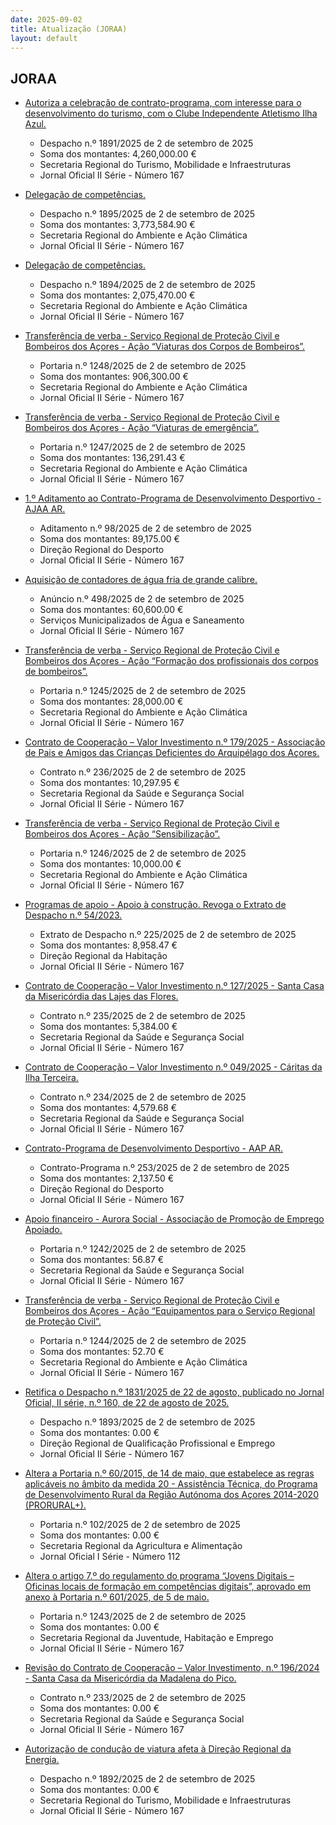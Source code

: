 ```yaml
---
date: 2025-09-02
title: Atualização (JORAA)
layout: default
---
```

## JORAA

* [Autoriza a celebração de contrato-programa, com interesse para o desenvolvimento do turismo, com o Clube Independente Atletismo Ilha Azul.](https://jo.azores.gov.pt/#/ato/23b771aa-7bc4-4179-b833-e1c20f3a6b08)
  * Despacho n.º 1891/2025 de 2 de setembro de 2025
  * Soma dos montantes: 4,260,000.00 €
  * Secretaria Regional do Turismo, Mobilidade e Infraestruturas
  * Jornal Oficial II Série - Número 167

* [Delegação de competências.](https://jo.azores.gov.pt/#/ato/d95e88e2-7409-4158-a5d8-dc8c25df2dbe)
  * Despacho n.º 1895/2025 de 2 de setembro de 2025
  * Soma dos montantes: 3,773,584.90 €
  * Secretaria Regional do Ambiente e Ação Climática
  * Jornal Oficial II Série - Número 167

* [Delegação de competências.](https://jo.azores.gov.pt/#/ato/1f7972b0-3855-4a95-b9f3-a2b2489cb0cb)
  * Despacho n.º 1894/2025 de 2 de setembro de 2025
  * Soma dos montantes: 2,075,470.00 €
  * Secretaria Regional do Ambiente e Ação Climática
  * Jornal Oficial II Série - Número 167

* [Transferência de verba - Serviço Regional de Proteção Civil e Bombeiros dos Açores - Ação “Viaturas dos Corpos de Bombeiros”.](https://jo.azores.gov.pt/#/ato/bf080e2b-1d10-4253-8502-83c5307fc4c1)
  * Portaria n.º 1248/2025 de 2 de setembro de 2025
  * Soma dos montantes: 906,300.00 €
  * Secretaria Regional do Ambiente e Ação Climática
  * Jornal Oficial II Série - Número 167

* [Transferência de verba - Serviço Regional de Proteção Civil e Bombeiros dos Açores - Ação “Viaturas de emergência”.](https://jo.azores.gov.pt/#/ato/baa79a43-adf6-41ba-999f-9355966ecf9a)
  * Portaria n.º 1247/2025 de 2 de setembro de 2025
  * Soma dos montantes: 136,291.43 €
  * Secretaria Regional do Ambiente e Ação Climática
  * Jornal Oficial II Série - Número 167

* [1.º Aditamento ao Contrato-Programa de Desenvolvimento Desportivo - AJAA AR.](https://jo.azores.gov.pt/#/ato/68741f5e-638b-46bc-afd6-42e6d32c945e)
  * Aditamento n.º 98/2025 de 2 de setembro de 2025
  * Soma dos montantes: 89,175.00 €
  * Direção Regional do Desporto
  * Jornal Oficial II Série - Número 167

* [Aquisição de contadores de água fria de grande calibre.](https://jo.azores.gov.pt/#/ato/90ee05da-e268-4ed6-bdbb-7d4593a96065)
  * Anúncio n.º 498/2025 de 2 de setembro de 2025
  * Soma dos montantes: 60,600.00 €
  * Serviços Municipalizados de Água e Saneamento 
  * Jornal Oficial II Série - Número 167

* [Transferência de verba - Serviço Regional de Proteção Civil e Bombeiros dos Açores - Ação “Formação dos profissionais dos corpos de bombeiros”.](https://jo.azores.gov.pt/#/ato/a9456183-35aa-47ab-a1f1-bb4101f9c976)
  * Portaria n.º 1245/2025 de 2 de setembro de 2025
  * Soma dos montantes: 28,000.00 €
  * Secretaria Regional do Ambiente e Ação Climática
  * Jornal Oficial II Série - Número 167

* [Contrato de Cooperação – Valor Investimento n.º 179/2025 -  Associação de Pais e Amigos das Crianças Deficientes do Arquipélago dos Açores.](https://jo.azores.gov.pt/#/ato/55339040-d19a-4ee1-b581-2e21806712b7)
  * Contrato n.º 236/2025 de 2 de setembro de 2025
  * Soma dos montantes: 10,297.95 €
  * Secretaria Regional da Saúde e Segurança Social
  * Jornal Oficial II Série - Número 167

* [Transferência de verba - Serviço Regional de Proteção Civil e Bombeiros dos Açores - Ação “Sensibilização”.](https://jo.azores.gov.pt/#/ato/51498f68-b05a-44db-848e-979fa5e343d8)
  * Portaria n.º 1246/2025 de 2 de setembro de 2025
  * Soma dos montantes: 10,000.00 €
  * Secretaria Regional do Ambiente e Ação Climática
  * Jornal Oficial II Série - Número 167

* [Programas de apoio - Apoio à construção. Revoga o Extrato de Despacho n.º 54/2023.](https://jo.azores.gov.pt/#/ato/7b8bea3b-24fb-4992-8c35-dc67aea03856)
  * Extrato de Despacho n.º 225/2025 de 2 de setembro de 2025
  * Soma dos montantes: 8,958.47 €
  * Direção Regional da Habitação
  * Jornal Oficial II Série - Número 167

* [Contrato de Cooperação – Valor Investimento n.º 127/2025 - Santa Casa da Misericórdia das Lajes das Flores.](https://jo.azores.gov.pt/#/ato/08f62aef-d5eb-4d3b-8705-80eb212149f4)
  * Contrato n.º 235/2025 de 2 de setembro de 2025
  * Soma dos montantes: 5,384.00 €
  * Secretaria Regional da Saúde e Segurança Social
  * Jornal Oficial II Série - Número 167

* [Contrato de Cooperação – Valor Investimento n.º 049/2025 - Cáritas da Ilha Terceira.](https://jo.azores.gov.pt/#/ato/06e36094-90a2-406b-afd6-df702054345e)
  * Contrato n.º 234/2025 de 2 de setembro de 2025
  * Soma dos montantes: 4,579.68 €
  * Secretaria Regional da Saúde e Segurança Social
  * Jornal Oficial II Série - Número 167

* [Contrato-Programa de Desenvolvimento Desportivo - AAP AR.](https://jo.azores.gov.pt/#/ato/d746e54b-6059-45eb-9a3f-9534ca28468b)
  * Contrato-Programa n.º 253/2025 de 2 de setembro de 2025
  * Soma dos montantes: 2,137.50 €
  * Direção Regional do Desporto
  * Jornal Oficial II Série - Número 167

* [Apoio financeiro - Aurora Social - Associação de Promoção de Emprego Apoiado.](https://jo.azores.gov.pt/#/ato/353062df-d6ee-441f-8537-3c44b2b57e5e)
  * Portaria n.º 1242/2025 de 2 de setembro de 2025
  * Soma dos montantes: 56.87 €
  * Secretaria Regional da Saúde e Segurança Social
  * Jornal Oficial II Série - Número 167

* [Transferência de verba - Serviço Regional de Proteção Civil e Bombeiros dos Açores - Ação “Equipamentos para o Serviço Regional de Proteção Civil”.](https://jo.azores.gov.pt/#/ato/9647fd77-394b-450c-bbd9-9078be541c1f)
  * Portaria n.º 1244/2025 de 2 de setembro de 2025
  * Soma dos montantes: 52.70 €
  * Secretaria Regional do Ambiente e Ação Climática
  * Jornal Oficial II Série - Número 167

* [Retifica o Despacho n.º 1831/2025 de 22 de agosto, publicado no Jornal Oficial, II série, n.º 160, de 22 de agosto de 2025.](https://jo.azores.gov.pt/#/ato/10d18e8e-b30f-4bca-bb64-bec97db83622)
  * Despacho n.º 1893/2025 de 2 de setembro de 2025
  * Soma dos montantes: 0.00 €
  * Direção Regional de Qualificação Profissional e Emprego
  * Jornal Oficial II Série - Número 167

* [Altera a Portaria n.º 60/2015, de 14 de maio, que estabelece as regras aplicáveis no âmbito da medida 20 - Assistência Técnica, do Programa de Desenvolvimento Rural da Região Autónoma dos Açores 2014-2020 (PRORURAL+).](https://jo.azores.gov.pt/#/ato/5593e4ea-37aa-42f1-a9f5-297bc4823aff)
  * Portaria n.º 102/2025 de 2 de setembro de 2025
  * Soma dos montantes: 0.00 €
  * Secretaria Regional da Agricultura e Alimentação
  * Jornal Oficial I Série - Número 112

* [Altera o artigo 7.º do regulamento do programa “Jovens Digitais – Oficinas locais de formação em competências digitais”, aprovado em anexo à Portaria n.º 601/2025, de 5 de maio.](https://jo.azores.gov.pt/#/ato/6dee69a5-3c8a-44fc-be15-6920f4a4807a)
  * Portaria n.º 1243/2025 de 2 de setembro de 2025
  * Soma dos montantes: 0.00 €
  * Secretaria Regional da Juventude, Habitação e Emprego
  * Jornal Oficial II Série - Número 167

* [Revisão do Contrato de Cooperação – Valor Investimento, n.º 196/2024 - Santa Casa da Misericórdia da Madalena do Pico.](https://jo.azores.gov.pt/#/ato/e5217edd-e5a8-46dd-9976-ed174f45bcb3)
  * Contrato n.º 233/2025 de 2 de setembro de 2025
  * Soma dos montantes: 0.00 €
  * Secretaria Regional da Saúde e Segurança Social
  * Jornal Oficial II Série - Número 167

* [Autorização de condução de viatura afeta à Direção Regional da Energia.](https://jo.azores.gov.pt/#/ato/4896a92b-86b0-490e-8037-36417eebfdfb)
  * Despacho n.º 1892/2025 de 2 de setembro de 2025
  * Soma dos montantes: 0.00 €
  * Secretaria Regional do Turismo, Mobilidade e Infraestruturas
  * Jornal Oficial II Série - Número 167
